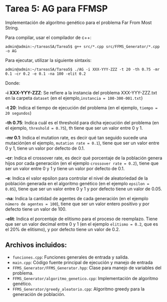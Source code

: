# Tarea 5: AG para FFMSP

Implementación de algoritmo genético para el problema Far From Most String.

Para compilar, usar el compilador de c++:

```console
admin@admin:~/tareasSA/Tarea5$ g++ src/*.cpp src/FFMS_Generator/*.cpp -o AG
```

Para ejecutar, utilizar la siguiente sintaxis:

```console
admin@admin:~/tareasSA/Tarea5$ ./AG -i XXX-YYY-ZZZ -t 20 -th 0.75 -mr 0.1 -cr 0.2 -e 0.1 -na 100 -elit 0.2
```

Donde:

**-i XXX-YYY-ZZZ**: Se refiere a la instancia del problema XXX-YYY-ZZZ.txt en la carpeta `dataset` (en el ejemplo,`instancia = 100-300-001.txt`)

**-t 20**: Indica el tiempo de ejecución del problema (en el ejemplo, `tiempo = 20 segundos`)

**-th 0.75**: Indica cuál es el threshold para dicha ejecución del problema (en el ejemplo, `threshold = 0.75`), th tiene que ser un valor entre 0 y 1.

**-mr 0.1**: Indica el mutation rate, es decir qué tan seguido sucede una mutación(en el ejemplo, `mutation rate = 0.1`), tiene que ser un valor entre 0 y 1, tiene un valor por defecto de 0.1.

**-cr**: Indica el crossover rate, es decir qué porcentaje de la población genera hijos por cada generación (en el ejemplo `crossover rate = 0.2`), tiene que ser un valor entre 0 y 1 y tiene un valor por defecto de 0.1.

**-e**: Indica el valor epsilon para controlar el nivel de aleatoriedad de la población generada en el algoritmo genético (en el ejemplo `epsilon = 0.05`), tiene que ser un valor entre 0 y 1 y por defecto tiene un valor de 0.05.

**-na**: Indica la cantidad de agentes de cada generación (en el ejemplo `número de agentes = 100`), tiene que ser un valor entero positivo y por defecto tiene un valor de 100.

**-elit**: Indica el porcentaje de elitismo para el proceso de reemplazo. Tiene que ser un valor decimal entre 0 y 1 (en el ejemplo `elitismo = 0.2`, que es el 20% de elitismo), y por defecto tiene un valor de 0.2.

## Archivos incluidos:
- `funciones.cpp`: Funciones generales de entrada y salida.
- `main.cpp`: Código fuente principal de ejecución y manejo de entrada
- `FFMS_Generator/FFMS_Generator.hpp`: Clase para manejo de variables del problema.
- `FFMS_Generator/algoritmo_genetico.cpp`: Implementación de algoritmo genético.
- `FFMS_Generator/greedy_aleatorio.cpp`: Algoritmo greedy para la generación de población.